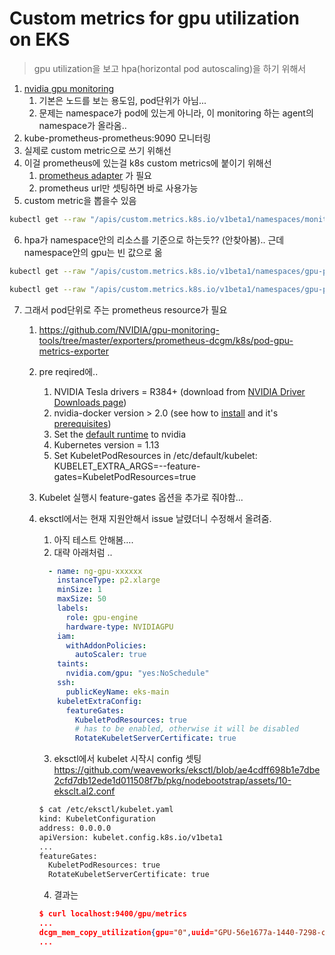 # Custom metrics for gpu utilization on EKS
> gpu utilization을 보고 hpa(horizontal pod autoscaling)을 하기 위해서

1. [nvidia gpu monitoring](https://nvidia.github.io/gpu-monitoring-tools/)
   1. 기본은 노드를 보는 용도임, pod단위가 아님...
   2. 문제는 namespace가 pod에 있는게 아니라, 이 monitoring 하는 agent의 namespace가 올라옴..
2. kube-prometheus-prometheus:9090 모니터링
3. 실제로 custom metric으로 쓰기 위해선
4. 이걸 prometheus에 있는걸 k8s custom metrics에 붙이기 위해선
   1. [prometheus adapter](https://hub.helm.sh/charts/stable/prometheus-adapter/v0.2.3) 가 필요
   2. prometheus url만 셋팅하면 바로 사용가능
5. custom metric을 뽑을수 있음
```bash
kubectl get --raw "/apis/custom.metrics.k8s.io/v1beta1/namespaces/monitoring/pods/*/dcgm_gpu_utilization" | jq
```
6. hpa가 namespace안의 리소스를 기준으로 하는듯?? (안찾아봄).. 근데 namespace안의 gpu는 빈 값으로 옮

```bash
kubectl get --raw "/apis/custom.metrics.k8s.io/v1beta1/namespaces/gpu-prod/pods/*/dcgm_gpu_utilization" | jq

kubectl get --raw "/apis/custom.metrics.k8s.io/v1beta1/namespaces/gpu-prod/pods/*/cpu_user" | jq
```

7. 그래서 pod단위로 주는 prometheus resource가 필요

   1. https://github.com/NVIDIA/gpu-monitoring-tools/tree/master/exporters/prometheus-dcgm/k8s/pod-gpu-metrics-exporter

   2. pre reqired에..

      1. NVIDIA Tesla drivers = R384+ (download from [NVIDIA Driver Downloads page](http://www.nvidia.com/drivers))
      2. nvidia-docker version > 2.0 (see how to [install](https://github.com/NVIDIA/nvidia-docker) and it's [prerequisites](https://github.com/nvidia/nvidia-docker/wiki/Installation-(version-2.0)#prerequisites))
      3. Set the [default runtime](https://github.com/NVIDIA/nvidia-container-runtime#daemon-configuration-file) to nvidia
      4. Kubernetes version = 1.13
      5. Set KubeletPodResources in /etc/default/kubelet: KUBELET_EXTRA_ARGS=--feature-gates=KubeletPodResources=true

   3. Kubelet 실행시 feature-gates 옵션을 추가로 줘야함...

   4. eksctl에서는 현재 지원안해서 issue 날렸더니 수정해서 올려줌.

      1. 아직 테스트 안해봄….
      2. 대략 아래처럼 ..

      ```yaml
        - name: ng-gpu-xxxxxx
          instanceType: p2.xlarge
          minSize: 1
          maxSize: 50
          labels:
            role: gpu-engine
            hardware-type: NVIDIAGPU
          iam:
            withAddonPolicies:
              autoScaler: true
          taints:
            nvidia.com/gpu: "yes:NoSchedule"
          ssh:
            publicKeyName: eks-main
          kubeletExtraConfig:
            featureGates:
              KubeletPodResources: true
              # has to be enabled, otherwise it will be disabled
              RotateKubeletServerCertificate: true
      ```

      3. eksctl에서 kubelet 시작시 config 셋팅 https://github.com/weaveworks/eksctl/blob/ae4cdff698b1e7dbe2cfd7db12ede1d011508f7b/pkg/nodebootstrap/assets/10-eksclt.al2.conf

      ```bash
      $ cat /etc/eksctl/kubelet.yaml
      kind: KubeletConfiguration
      address: 0.0.0.0
      apiVersion: kubelet.config.k8s.io/v1beta1
      ...
      featureGates:
        KubeletPodResources: true
        RotateKubeletServerCertificate: true
      ```

      4. 결과는

      ```json
      $ curl localhost:9400/gpu/metrics
      ...
      dcgm_mem_copy_utilization{gpu="0",uuid="GPU-56e1677a-1440-7298-c32e-9ab8c83e8f55",pod_name="gpuapp-api-74d4c4db77-hwffr",pod_namespace="gpu-prod",container_name="gpuapp-api"} 0
      ...
      ```


